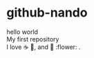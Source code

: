 # github-nando
hello world <br>
My first repository<br>
I love :coffee: :pizza:, and :dancer: :flower: .

